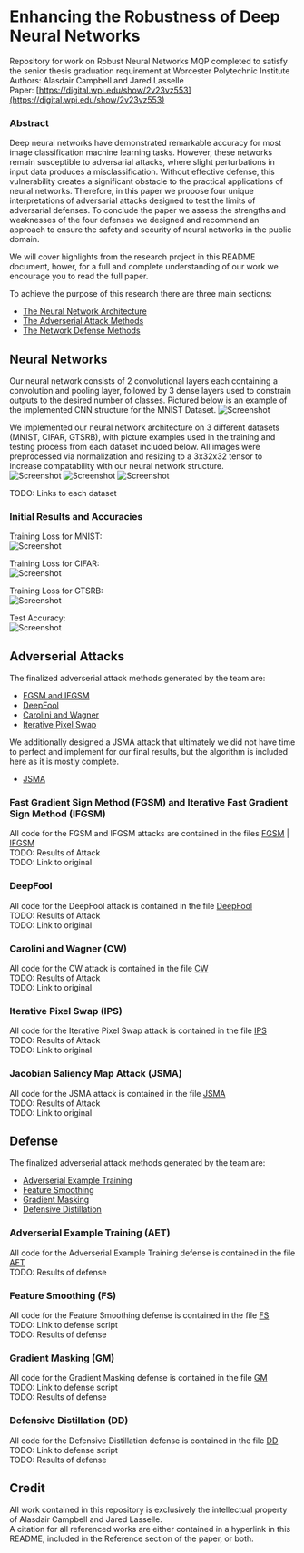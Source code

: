# Enhancing the Robustness of Deep Neural Networks
Repository for work on Robust Neural Networks MQP completed to satisfy the senior thesis graduation requirement at Worcester Polytechnic Institute \
Authors: Alasdair Campbell and Jared Lasselle \
Paper: [https://digital.wpi.edu/show/2v23vz553](https://digital.wpi.edu/show/2v23vz553)

### Abstract
Deep neural networks have demonstrated remarkable accuracy for most image classification machine learning tasks.  However, these networks remain susceptible to adversarial attacks, where slight perturbations in input data produces a misclassification.  Without effective defense, this vulnerability  creates  a  significant  obstacle  to  the  practical  applications  of neural networks.  Therefore, in this paper we propose four unique interpretations of adversarial attacks designed to test the limits of adversarial defenses.  To conclude the paper we assess the strengths and weaknesses of the four defenses we designed and recommend an approach to ensure the safety and security of neural networks in the public domain.

We will cover highlights from the research project in this README document, hower, for a full and complete understanding of our work we encourage you to read the full paper.

To achieve the purpose of this research there are three main sections:
* [The Neural Network Architecture](#Neural-Networks)
* [The Adverserial Attack Methods](#Adverserial-Attacks)
* [The Network Defense Methods](#Defense)

## Neural Networks

Our neural network consists of 2 convolutional layers each containing a convolution and pooling layer, followed by 3 dense layers used to constrain outputs to the desired number of classes. Pictured below is an example of the implemented CNN structure for the MNIST Dataset.
![Screenshot](Convolutional_Neural_Network.png)

We implemented our neural network architecture on 3 different datasets (MNIST, CIFAR, GTSRB), with picture examples used in the training and testing process from each dataset included below. All images were preprocessed via normalization and resizing to a 3x32x32 tensor to increase compatability with our neural network structure. \
![Screenshot](MNIST_Classes_Crop.png) ![Screenshot](CIFAR_Classes_Crop.png) ![Screenshot](Traffic_Classes_Crop.png)

TODO: Links to each dataset

### Initial Results and Accuracies
Training Loss for MNIST: \
![Screenshot](mnist_loss.png)

Training Loss for CIFAR: \
![Screenshot](cifar_loss.png)

Training Loss for GTSRB: \
![Screenshot](gtsrb_loss.png)

Test Accuracy: \
![Screenshot](table_accuracy.png)

## Adverserial Attacks
The finalized adverserial attack methods generated by the team are:
* [FGSM and IFGSM](#Fast-Gradient-Sign-Method-(FGSM)-and-Iterative-Fast-Gradient-Sign-Method-(IFGSM))
* [DeepFool](#DeepFool)
* [Carolini and Wagner](#Carolini-and-Wagner-(CW))
* [Iterative Pixel Swap](#Iterative-Pixel-Swap)

We additionally designed a JSMA attack that ultimately we did not have time to perfect and implement for our final results, but the algorithm is included here as it is mostly complete.
* [JSMA](#Jacobian-Saliency-Map-Attack-(JSMA))

### Fast Gradient Sign Method (FGSM) and Iterative Fast Gradient Sign Method (IFGSM)
All code for the FGSM and IFGSM attacks are contained in the files [FGSM](FGSM.py) | [IFGSM](IFGSM.py) \
TODO: Results of Attack \
TODO: Link to original

### DeepFool
All code for the DeepFool attack is contained in the file [DeepFool](DeepFool.py) \
TODO: Results of Attack \
TODO: Link to original

### Carolini and Wagner (CW)
All code for the CW attack is contained in the file [CW](CW.py) \
TODO: Results of Attack \
TODO: Link to original

### Iterative Pixel Swap (IPS)
All code for the Iterative Pixel Swap attack is contained in the file [IPS](IPS.py) \
TODO: Results of Attack \
TODO: Link to original

### Jacobian Saliency Map Attack (JSMA)
All code for the JSMA attack is contained in the file [JSMA](JSMA.py) \
TODO: Results of Attack \
TODO: Link to original


## Defense

The finalized adverserial attack methods generated by the team are:
* [Adverserial Example Training](#Adverserial-Example-Training)
* [Feature Smoothing](#Feature-Smoothing)
* [Gradient Masking](#Gradient_Masking)
* [Defensive Distillation](#Defensive-Distillation)

### Adverserial Example Training (AET)
All code for the Adverserial Example Training defense is contained in the file [AET](AdverserialExamples.py) \
TODO: Results of defense

### Feature Smoothing (FS)
All code for the Feature Smoothing defense is contained in the file [FS](FeatureSqueezing.py) \
TODO: Link to defense script \
TODO: Results of defense

### Gradient Masking (GM)
All code for the Gradient Masking defense is contained in the file [GM](GradientMasking.py) \
TODO: Link to defense script \
TODO: Results of defense

### Defensive Distillation (DD)
All code for the Defensive Distillation defense is contained in the file [DD](Distiller.py) \
TODO: Link to defense script \
TODO: Results of defense

## Credit
All work contained in this repository is exclusively the intellectual property of Alasdair Campbell and Jared Lasselle. \
A citation for all referenced works are either contained in a hyperlink in this README, included in the Reference section of the paper, or both.